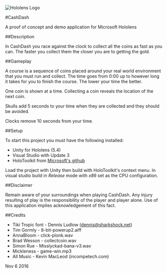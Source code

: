 ![Hololens Logo](http://i.imgur.com/1oS8AyF.png)

#CashDash 

A proof of concept and demo application for Microsoft Hololens


##Description

In CashDash you race against the clock to collect all the coins as fast as you can. The faster you collect them the closer you are to getting the gold.


##Gameplay

A course is a sequence of coins placed around your real world environment that you must run and collect. The time goes from 0:00 up to however long it takes for you to finish the course. The lower your time the better.


One coin is shown at a time. Collecting a coin reveals the location of the next coin.


Skulls add 5 seconds to your time when they are collected and they should be avoided.

Clocks remove 10 seconds from your time.

##Setup

To start this project you must have the following installed:
 * Unity for Hololens (5.4)
 * Visual Studio with Update 3
 * HoloToolkit from [Microsoft's github](https://github.com/Microsoft/HoloToolkit-Unity)

Load the project with Unity then build with HoloToolkit's context menu. In visual studio build in *Release* mode with *x86* set as the CPU configuration.

##Disclaimer

Remain aware of your surroundings when playing CashDash. Any injury resulting of play is the responsibility of the player and player alone. Use of this application implies acknowledgement of this fact.

##Credits

 * Tiki Tropic font - Dennis Ludlow (dennis@sharkshock.net)
 * Tim Gormly - 8-bit-powerup2.aiff
 * AnnaBloom - click-plonk.wav
 * Brad Wesson - collectcoin.wav
 * Simon Rue - Misslyckad-bana-v3.wav
 * Mickleness - game-win.mp3
 * All Music - Kevin MacLeod (incompetech.com)

Nov 6 2016
